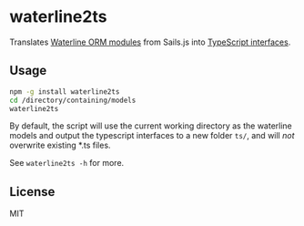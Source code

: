 # waterline2ts

Translates [Waterline ORM modules](http://sailsjs.org/documentation/concepts/models-and-orm/models) from Sails.js into [TypeScript interfaces](https://www.typescriptlang.org/docs/handbook/interfaces.html).

## Usage

```bash
npm -g install waterline2ts
cd /directory/containing/models
waterline2ts
```

By default, the script will use the current working directory as the waterline models and output the typescript interfaces to a new folder `ts/`, and will _not_ overwrite existing *.ts files.

See `waterline2ts -h` for more.

## License

MIT
